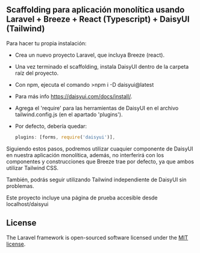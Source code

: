 
## Scaffolding para aplicación monolítica usando Laravel + Breeze + React (Typescript) + DaisyUI (Tailwind)

Para hacer tu propia instalación:

- Crea un nuevo proyecto Laravel, que incluya Breeze (react).
- Una vez terminado el scaffolding, instala DaisyUI dentro de la carpeta raíz del proyecto.
- Con npm, ejecuta el comando >npm i -D daisyui@latest
- Para más info https://daisyui.com/docs/install/.
- Agrega el 'require' para las herramientas de DaisyUI en el archivo tailwind.config.js (en el apartado 'plugins').
- Por defecto, debería quedar: 
    
    ```javascript
    plugins: [forms, require('daisyui')],
    ```
Siguiendo estos pasos, podremos utilizar cuaquier componente de DaisyUI en nuestra aplicación monolítica, además, no interferirá con los componentes y construcciones que Breeze trae por defecto, ya que ambos utilizar Tailwind CSS.

También, podrás seguir utilizando Tailwind independiente de DaisyUI sin problemas.

Este proyecto incluye una página de prueba accesible desde localhost/daisyui

## License

The Laravel framework is open-sourced software licensed under the [MIT license](https://opensource.org/licenses/MIT).
